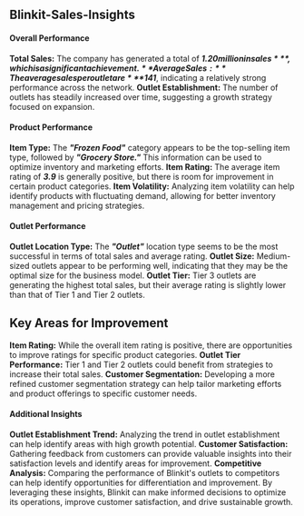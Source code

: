 ## Blinkit-Sales-Insights


#### Overall Performance

**Total Sales:** The company has generated a total of ***$1.20 million in sales***, which is a significant achievement.
**Average Sales:** The average sales per outlet are ***$141***, indicating a relatively strong performance across the network.
**Outlet Establishment:** The number of outlets has steadily increased over time, suggesting a growth strategy focused on expansion.
     
#### Product Performance

**Item Type:** The ***"Frozen Food"*** category appears to be the top-selling item type, followed by ***"Grocery Store."*** This information can be used to optimize inventory and marketing efforts.
**Item Rating:** The average item rating of ***3.9*** is generally positive, but there is room for improvement in certain product categories.
**Item Volatility:** Analyzing item volatility can help identify products with fluctuating demand, allowing for better inventory management and pricing strategies.

#### Outlet Performance

**Outlet Location Type:** The ***"Outlet"*** location type seems to be the most successful in terms of total sales and average rating.
**Outlet Size:** Medium-sized outlets appear to be performing well, indicating that they may be the optimal size for the business model.
**Outlet Tier:** Tier 3 outlets are generating the highest total sales, but their average rating is slightly lower than that of Tier 1 and Tier 2 outlets.

## Key Areas for Improvement

**Item Rating:** While the overall item rating is positive, there are opportunities to improve ratings for specific product categories.
**Outlet Tier Performance:** Tier 1 and Tier 2 outlets could benefit from strategies to increase their total sales.
**Customer Segmentation:** Developing a more refined customer segmentation strategy can help tailor marketing efforts and product offerings to specific customer needs.

#### Additional Insights

**Outlet Establishment Trend:** Analyzing the trend in outlet establishment can help identify areas with high growth potential.
**Customer Satisfaction:** Gathering feedback from customers can provide valuable insights into their satisfaction levels and identify areas for improvement.
**Competitive Analysis:** Comparing the performance of Blinkit's outlets to competitors can help identify opportunities for differentiation and improvement.
By leveraging these insights, Blinkit can make informed decisions to optimize its operations, improve customer satisfaction, and drive sustainable growth.









